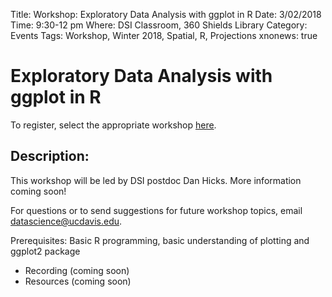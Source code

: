 Title: Workshop: Exploratory Data Analysis with ggplot in R
Date: 3/02/2018
Time: 9:30-12 pm
Where: DSI Classroom, 360 Shields Library
Category: Events
Tags: Workshop, Winter 2018, Spatial, R, Projections
xnonews: true

# Exploratory Data Analysis with ggplot in R

To register, select the appropriate workshop [here](https://forms.library.ucdavis.edu/classes/descriptions.php#class174).

## Description:

This workshop will be led by DSI postdoc Dan Hicks. More information coming soon!

 For questions or to send suggestions for future workshop topics, email datascience@ucdavis.edu.

Prerequisites: 
Basic R programming, basic understanding of plotting and ggplot2 package

* Recording (coming soon)
* Resources (coming soon)
